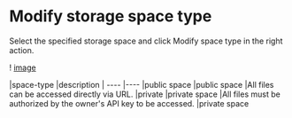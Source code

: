 
# Modify storage space type

Select the specified storage space and click Modify space type in the right action.

! [image](/images/modify_space_type.png)

|space-type |description |
---- |---- |public space
|public space |All files can be accessed directly via URL. |private
|private space |All files must be authorized by the owner's API key to be accessed. |private space
